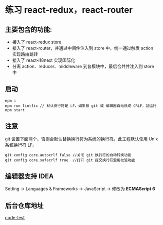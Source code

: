 # 练习 react-redux，react-router

## 主要包含的功能:
* 接入了 react-redux store
* 接入了 react-router，并通过中间件注入到 store 中，统一通过触发 action 实现路由跳转
* 接入了 react-i18next 实现国际化
* 分离 action、reducer、middleware 到各模块中，最后合并并注入到 store 中
 
## 启动
```
npm i
npm run lintfix // 默认换行符是 LF，如果被 git 或 编辑器自动换成 CRLF，就运行
npm start
```

## 注意
git 设置下面两个，否则会默认替换换行符为系统的换行符。此工程默认使用 Unix 系统换行符 LF。
```
git config core.autocrlf false //关闭 git 换行符的自动转换功能
git config core.safecrlf true  //打开 git 提交换行符混用校验功能
```

## 编辑器支持 IDEA
Setting -> Languages & Frameworks -> JavaScript -> 修改为 **ECMAScript 6**
    
## 后台仓库地址
[node-test](https://github.com/xinwei2016/node-test.git)
